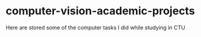 # computer-vision-academic-projects
Here are stored some of the computer tasks I did while studying in CTU

